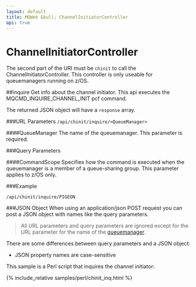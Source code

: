 ```yaml
---
layout: default
title: MQWeb &bull; ChannelInitiatorController
api: true
---
```

ChannelInitiatorController
==========================
The second part of the URI must be `chinit` to call the
 ChannelInitiatorController. This controller is only useable for queuemanagers
 running on z/OS.

##<a name="inquire"></a>inquire
Get info about the channel initiator. This api executes the MQCMD_INQUIRE_CHANNEL_INIT
pcf command.

The returned JSON object will have a `response` array.

###<a name="inquireUrl"></a>URL Parameters
`/api/chinit/inquire/<QueueManager>`

####<a name="inquireUrlQueueManager"></a>QueueManager
The name of the queuemanager. This parameter is required.

###<a name="inquireQuery"></a>Query Parameters

####<a name="inquireQueryCommandScope"></a>CommandScope
Specifies how the command is executed when the queuemanager is a member of a 
queue-sharing group. This parameter applies to z/OS only.

###<a name="inquireExample"></a>Example

`/api/chinit/inquire/PIGEON`  

###<a name="inquireJSON"></a>JSON Object
When using an application/json POST request you can post a JSON object with 
names like the query parameters.

> All URL parameters and query parameters are ignored except for the URL 
> parameter for the name of the [queuemanager](#inquireUrlQueueManager).

There are some differences between query parameters and a JSON object:

+ JSON property names are case-sensitive

This sample is a Perl script that inquires the channel initiator:

{% include_relative samples/perl/chinit_inq.html %}

